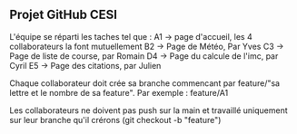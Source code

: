 <h2>Projet GitHub CESI</h2>
<p>L'équipe se réparti les taches tel  que :
A1 -> page d'accueil, les 4 collaborateurs la font mutuellement
B2 -> Page de Météo, Par Yves
C3 -> Page de liste de course, par Romain
D4 -> Page du calcule de l'imc, par Cyril
E5 -> Page des citations, par Julien
</p>

<p>Chaque collaborateur doit crée sa branche commencant par feature/"sa lettre et le nombre de sa feature".
Par exemple : feature/A1</p>

<p>Les collaborateurs ne doivent pas push sur la main et travaillé uniquement sur leur branche qu'il crérons
(git checkout -b "feature")</p>